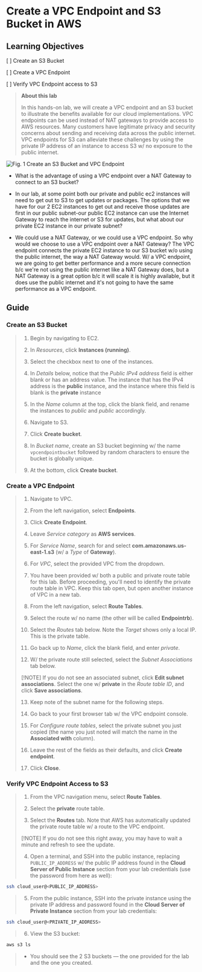 # Create a VPC Endpoint and S3 Bucket in AWS

## Learning Objectives

[ ] Create an S3 Bucket

[ ] Create a VPC Endpoint

[ ] Verify VPC Endpoint access to S3

> **About this lab**
>
> In this hands-on lab, we will create a VPC endpoint and an S3 bucket to illustrate the benefits available for our cloud implementations. VPC endpoints can be used instead of NAT gateways to provide access to AWS resources. Many customers have legitimate privacy and security concerns about sending and receiving data across the public internet. VPC endpoints for S3 can alleviate these challenges by using the private IP address of an instance to access S3 w/ no exposure to the public internet.

![Fig. 1 Create an S3 Bucket and VPC Endpoint](../../../../../img/SAA-CO2/virtual-private-cloud/virtual-private-cloud.demo/module03/diagram.png)

* What is the advantage of using a VPC endpoint over a NAT Gateway to connect to an S3 bucket?

* In our lab, at some point both our private and public ec2 instances will need to get out to S3 to get updates or packages. The options that we have for our 2 EC2 instances to get out and receive those updates are first in our public subnet-our public EC2 instance can use the Internet Gateway to reach the internet or S3 for updates, but what about our private EC2 instance in our private subnet?

* We could use a NAT Gateway, or we could use a VPC endpoint. So why would we choose to use a VPC endpoint over a NAT Gateway? The VPC endpoint connects the private EC2 instance to our S3 bucket w/o using the public internet, the way a NAT Gateway would. W/ a VPC endpoint, we are going to get better performance and a more secure connection b/c we're not using the public internet like a NAT Gateway does, but a NAT Gateway is a great option b/c it will scale it is highly available, but it does use the public internet and it's not going to have the same performance as a VPC endpoint.

## Guide

### Create an S3 Bucket

> 1. Begin by navigating to EC2.
>
> 2. In *Resources*, click **Instances (running)**.
>
> 3. Select the checkbox next to one of the instances.
>
> 4. In *Details* below, notice that the *Public IPv4 address* field is either blank or has an address value. The instance that has the IPv4 address is the **public** instance, and the instance where this field is blank is the **private** instance 
>
> 5. In the *Name* column at the top, click the blank field, and rename the instances to *public* and *public* accordingly.
>
> 6. Navigate to S3.
>
> 7. Click **Create bucket**.
>
> 8. In *Bucket name*, create an S3 bucket beginning w/ the name `vpcendpointbucket` followed by random characters to ensure the bucket is globally unique.
>
> 9. At the bottom, click **Create bucket**.

### Create a VPC Endpoint

> 1. Navigate to VPC.
>
> 2. From the left navigation, select **Endpoints**.
>
> 3. Click **Create Endpoint**.
>
> 4. Leave *Service category* as **AWS services**.
>
> 5. For *Service Name*, search for and select **com.amazonaws.us-east-1.s3** (w/ a *Type* of **Gateway**).
>
> 6. For *VPC*, select the provided VPC from the dropdown.
>
> 7. You have been provided w/ both a public and private route table for this lab. Before proceeding, you'll need to identify the private route table in VPC. Keep this tab open, but open another instance of VPC in a new tab.
>
> 8. From the left navigation, select **Route Tables**.
>
> 9. Select the route w/ no name (the other will be called **Endpointrb**).
>
> 10. Select the *Routes* tab below. Note the *Target* shows only a local IP. This is the private table.
>
> 11. Go back up to *Name*, click the blank field, and enter *private*.
>
> 12. W/ the private route still selected, select the *Subnet Associations* tab below.
>
> [!NOTE]
> If you do not see an associated subnet, click **Edit subnet associations**. Select the one w/ **private** in the *Route table ID*, and click **Save associations**.
>
> 13. Keep note of the subnet name for the following steps.
>
> 14. Go back to your first browser tab w/ the VPC endpoint console.
>
> 15. For *Configure route tables*, select the private subnet you just copied (the name you just noted will match the name in the **Associated with** column).
>
> 16. Leave the rest of the fields as their defaults, and click **Create endpoint**.
>
> 17. Click **Close**.

### Verify VPC Endpoint Access to S3

> 1. From the VPC navigation menu, select **Route Tables**.
>
> 2. Select the **private** route table.
>
> 3. Select the **Routes** tab. Note that AWS has automatically updated the private route table w/ a route to the VPC endpoint.
>
> [!NOTE]
> If you do not see this right away, you may have to wait a minute and refresh to see the update.
>
> 4. Open a terminal, and SSH into the public instance, replacing `PUBLIC_IP_ADDRESS` w/ the public IP address found in the **Cloud Server of Public Instance** section from your lab credentials (use the password from here as well):

```zsh
ssh cloud_user@<PUBLIC_IP_ADDRESS>
```

> 5. From the public instance, SSH into the private instance using the private IP address and password found in the **Cloud Server of Private Instance** section from your lab credentials:

```zsh
ssh cloud_user@<PRIVATE_IP_ADDRESS>
```

> 6. View the S3 bucket:

```zsh
aws s3 ls
```

>   * You should see the 2 S3 buckets — the one provided for the lab and the one you created.
